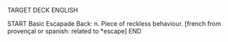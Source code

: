 TARGET DECK
ENGLISH

START
Basic
Escapade
Back: n. Piece of reckless behaviour. [french from provençal or spanish: related to *escape]
END
